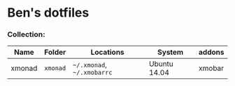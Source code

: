 # Ben's dotfiles

### Collection:

Name | Folder | Locations | System | addons
---| --- | --- | --- | ---
xmonad | `xmonad` | `~/.xmonad`, `~/.xmobarrc` | Ubuntu 14.04 | xmobar
